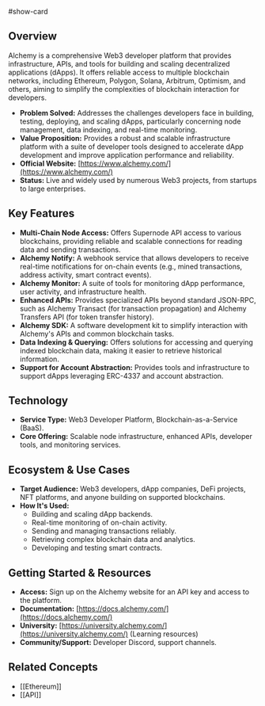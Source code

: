 #show-card

## Overview

Alchemy is a comprehensive Web3 developer platform that provides infrastructure, APIs, and tools for building and scaling decentralized applications (dApps). It offers reliable access to multiple blockchain networks, including Ethereum, Polygon, Solana, Arbitrum, Optimism, and others, aiming to simplify the complexities of blockchain interaction for developers.

- **Problem Solved:** Addresses the challenges developers face in building, testing, deploying, and scaling dApps, particularly concerning node management, data indexing, and real-time monitoring.
- **Value Proposition:** Provides a robust and scalable infrastructure platform with a suite of developer tools designed to accelerate dApp development and improve application performance and reliability.
- **Official Website:** [https://www.alchemy.com/](https://www.alchemy.com/)
- **Status:** Live and widely used by numerous Web3 projects, from startups to large enterprises.

## Key Features

- **Multi-Chain Node Access:** Offers Supernode API access to various blockchains, providing reliable and scalable connections for reading data and sending transactions.
- **Alchemy Notify:** A webhook service that allows developers to receive real-time notifications for on-chain events (e.g., mined transactions, address activity, smart contract events).
- **Alchemy Monitor:** A suite of tools for monitoring dApp performance, user activity, and infrastructure health.
- **Enhanced APIs:** Provides specialized APIs beyond standard JSON-RPC, such as Alchemy Transact (for transaction propagation) and Alchemy Transfers API (for token transfer history).
- **Alchemy SDK:** A software development kit to simplify interaction with Alchemy's APIs and common blockchain tasks.
- **Data Indexing & Querying:** Offers solutions for accessing and querying indexed blockchain data, making it easier to retrieve historical information.
- **Support for Account Abstraction:** Provides tools and infrastructure to support dApps leveraging ERC-4337 and account abstraction.

## Technology

- **Service Type:** Web3 Developer Platform, Blockchain-as-a-Service (BaaS).
- **Core Offering:** Scalable node infrastructure, enhanced APIs, developer tools, and monitoring services.

## Ecosystem & Use Cases

- **Target Audience:** Web3 developers, dApp companies, DeFi projects, NFT platforms, and anyone building on supported blockchains.
- **How It's Used:**
  - Building and scaling dApp backends.
  - Real-time monitoring of on-chain activity.
  - Sending and managing transactions reliably.
  - Retrieving complex blockchain data and analytics.
  - Developing and testing smart contracts.

## Getting Started & Resources

- **Access:** Sign up on the Alchemy website for an API key and access to the platform.
- **Documentation:** [https://docs.alchemy.com/](https://docs.alchemy.com/)
- **University:** [https://university.alchemy.com/](https://university.alchemy.com/) (Learning resources)
- **Community/Support:** Developer Discord, support channels.

## Related Concepts

- [[Ethereum]]
- [[API]]
